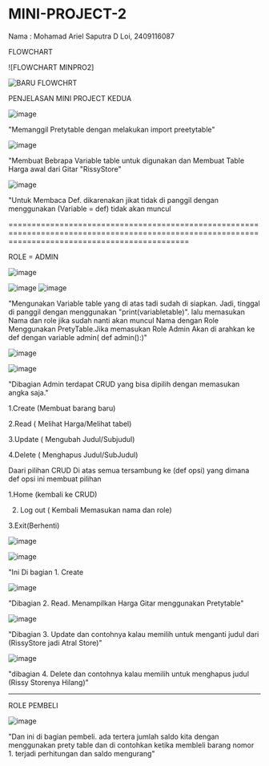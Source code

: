# MINI-PROJECT-2
Nama : Mohamad Ariel Saputra D Loi, 2409116087


FLOWCHART

![FLOWCHART MINPRO2]

![BARU FLOWCHRT](https://github.com/user-attachments/assets/1c4d04db-5e94-453f-a9b7-5ff8e9aa31e9)






PENJELASAN MINI PROJECT KEDUA

![image](https://github.com/user-attachments/assets/ec551108-8a03-4c4d-a064-48e87bd4698d)

"Memanggil Pretytable dengan melakukan import preetytable"


![image](https://github.com/user-attachments/assets/233a1a94-5d49-41db-9034-62838b9a8a06)

"Membuat Bebrapa Variable table untuk digunakan dan Membuat Table Harga awal dari Gitar "RissyStore"


![image](https://github.com/user-attachments/assets/3b7600a1-6d00-44ba-966c-65906d305e4b)

"Untuk Membaca Def. dikarenakan jikat tidak di panggil dengan menggunakan (Variable = def) tidak akan muncul

===================================================================================================================================================

ROLE = ADMIN

![image](https://github.com/user-attachments/assets/d0266270-8634-484c-91a1-01f39f6289d6)


![image](https://github.com/user-attachments/assets/05e1ef5d-9b58-4fcd-ab0a-d9d77f08fd54)
![image](https://github.com/user-attachments/assets/35255b36-6695-422c-9943-1d3cc1d5f5fe)


"Mengunakan Variable table yang di atas tadi sudah di siapkan. Jadi, tinggal di panggil dengan menggunakan "print(variabletable)". lalu memasukan Nama dan role jika sudah nanti akan muncul Nama dengan Role Menggunakan PretyTable.Jika memasukan Role Admin Akan di arahkan ke def dengan variable admin( def admin():)"

![image](https://github.com/user-attachments/assets/c5cf276b-3033-424a-8d20-d2a2eb7f9c05)

![image](https://github.com/user-attachments/assets/fa656be0-eb37-4694-b57b-642e1124336b)


"Dibagian Admin terdapat CRUD yang bisa dipilih dengan memasukan angka saja."

1.Create (Membuat barang baru)

2.Read ( Melihat Harga/Melihat tabel)

3.Update ( Mengubah Judul/Subjudul)

4.Delete ( Menghapus Judul/SubJudul)

Daari pilihan CRUD Di atas semua tersambung ke (def opsi) yang dimana def opsi ini membuat pilihan

1.Home (kembali ke CRUD)

2. Log out ( Kembali Memasukan nama dan role)
   
3.Exit(Berhenti)

![image](https://github.com/user-attachments/assets/596afa59-e65f-444a-a339-d4a2340935e8)

![image](https://github.com/user-attachments/assets/24778064-e6cb-437f-9b0b-72b08f19e8a0)


"Ini Di bagian 1. Create

![image](https://github.com/user-attachments/assets/fe9cff25-1480-4666-bee2-07051e8c34df)

"Dibagian 2. Read. Menampilkan Harga Gitar menggunakan Pretytable"

![image](https://github.com/user-attachments/assets/87fc2c3b-bde3-4f44-9757-70d0a18c4d9f)

"Dibagian 3. Update dan contohnya kalau memilih untuk menganti judul dari (RissyStore jadi Atral Store)"

![image](https://github.com/user-attachments/assets/1c108a50-51d2-4827-9f87-0ca36476f00f)

"dibagian 4. Delete dan contohnya kalau memilih untuk menghapus judul (Rissy Storenya Hilang)"

------------------------------------------------------------------------------------------------------------------------------

ROLE PEMBELI

![image](https://github.com/user-attachments/assets/46b68217-b6f3-4407-9eed-ffb7410a3a04)

"Dan ini di bagian pembeli. ada tertera jumlah saldo kita dengan menggunakan prety table dan di contohkan ketika membleli barang nomor 1. terjadi perhitungan
dan saldo mengurang"














